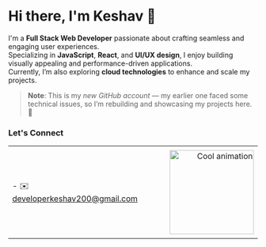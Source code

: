 # Hi there, I'm Keshav 👋

I'm a **Full Stack Web Developer** passionate about crafting seamless and engaging user experiences.  
Specializing in **JavaScript**, **React**, and **UI/UX design**, I enjoy building visually appealing and performance-driven applications.  
Currently, I’m also exploring **cloud technologies** to enhance and scale my projects.

> **Note**: This is my *new GitHub account* — my earlier one faced some technical issues, so I’m rebuilding and showcasing my projects here. 🚀


### Let's Connect
<table style="width: 100%; border-collapse: collapse;">
  <tr>
    <td style="border: none; text-align: left; padding-right: 20px; vertical-align: middle;">
      - ✉️ <a href="mailto:developerkeshav200@gmail.com">developerkeshav200@gmail.com</a>
    </td>
    <td style="border: none; text-align: right; vertical-align: middle; width: 180px; padding-top: 8px; padding-bottom: 8px;">
      <img src="https://shorturl.at/rECmH" alt="Cool animation" width="170" style="vertical-align: middle;"/>
    </td>
  </tr>
</table>


